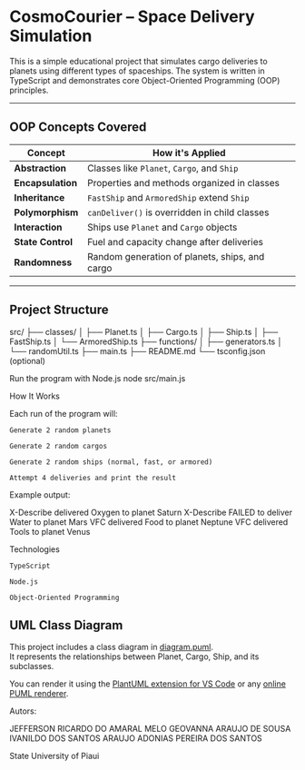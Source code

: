 # CosmoCourier – Space Delivery Simulation

This is a simple educational project that simulates cargo deliveries to planets using different types of spaceships. The system is written in TypeScript and demonstrates core Object-Oriented Programming (OOP) principles.

---

## OOP Concepts Covered

| Concept           | How it's Applied                                  |
|-------------------|---------------------------------------------------|
| **Abstraction**   | Classes like `Planet`, `Cargo`, and `Ship`        |
| **Encapsulation** | Properties and methods organized in classes       |
| **Inheritance**   | `FastShip` and `ArmoredShip` extend `Ship`        |
| **Polymorphism**  | `canDeliver()` is overridden in child classes     |
| **Interaction**   | Ships use `Planet` and `Cargo` objects            |
| **State Control** | Fuel and capacity change after deliveries         |
| **Randomness**    | Random generation of planets, ships, and cargo    |

---

## Project Structure

src/
├── classes/
│ ├── Planet.ts
│ ├── Cargo.ts
│ ├── Ship.ts
│ ├── FastShip.ts
│ └── ArmoredShip.ts
├── functions/
│ ├── generators.ts
│ └── randomUtil.ts
├── main.ts
├── README.md
└── tsconfig.json (optional)

Run the program with Node.js
    node src/main.js



How It Works

Each run of the program will:

    Generate 2 random planets

    Generate 2 random cargos

    Generate 2 random ships (normal, fast, or armored)

    Attempt 4 deliveries and print the result

Example output:

X-Describe delivered Oxygen to planet Saturn
X-Describe FAILED to deliver Water to planet Mars
VFC delivered Food to planet Neptune
VFC delivered Tools to planet Venus

Technologies

    TypeScript

    Node.js

    Object-Oriented Programming

## UML Class Diagram

This project includes a class diagram in [diagram.puml](./diagram.puml).  
It represents the relationships between Planet, Cargo, Ship, and its subclasses.

You can render it using the [PlantUML extension for VS Code](https://marketplace.visualstudio.com/items?itemName=jebbs.plantuml) or any [online PUML renderer](https://www.plantuml.com/plantuml/).


Autors:

JEFFERSON RICARDO DO AMARAL MELO
GEOVANNA ARAUJO DE SOUSA
IVANILDO DOS SANTOS ARAUJO 
ADONIAS PEREIRA DOS SANTOS 

State University of Piaui

